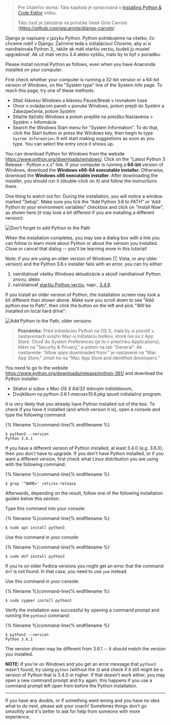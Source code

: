 > Pre čitateľov doma: Táto kapitola je spracovaná v [Installing Python & Code Editor](https://www.youtube.com/watch?v=pVTaqzKZCdA) videu.
> 
> Táto časť je založená na príručke Geek Girls Carrots (https://github.com/ggcarrots/django-carrots)

Django je napísaný v jazyku Python. Python potrebujeme na všetko, čo chceme robiť v Djangu. Začnime teda s inštaláciou! Chceme, aby si si nainštalovala Python 3,, takže ak máš staršiu verziu, budeš ju musieť upgradovať. Ak už máš verziu 3.4 alebo vyššiu, malo by to byť v poriadku.

Please install normal Python as follows, even when you have Anaconda installed on your computer.

<!--sec data-title="Install Python: Windows" data-id="python_windows" data-collapse=true ces-->

First check whether your computer is running a 32-bit version or a 64-bit version of Windows, on the "System type" line of the System Info page. To reach this page, try one of these methods:

* Stlač klávesu Windows a klávesu Pause/Break v rovnakom čase
* Otvor v ovládacom paneli v ponuke Windows, potom prejdi do Systém a Zabezpečenia, potom Systém
* Stlačte tlačidlo Windows a potom prejdite na položku Nastavenia > Systém > Informácie
* Search the Windows Start menu for "System Information". To do that, click the Start button or press the Windows key, then begin to type `System Information`. It will start making suggestions as soon as you type. You can select the entry once it shows up.

You can download Python for Windows from the website https://www.python.org/downloads/windows/. Click on the "Latest Python 3 Release - Python x.x.x" link. If your computer is running a **64-bit** version of Windows, download the **Windows x86-64 executable installer**. Otherwise, download the **Windows x86 executable installer**. After downloading the installer, you should run it (double-click on it) and follow the instructions there.

One thing to watch out for: During the installation, you will notice a window marked "Setup". Make sure you tick the "Add Python 3.6 to PATH" or 'Add Python to your environment variables" checkbox and click on "Install Now", as shown here (it may look a bit different if you are installing a different version):

![Don't forget to add Python to the Path](../python_installation/images/python-installation-options.png)

When the installation completes, you may see a dialog box with a link you can follow to learn more about Python or about the version you installed. Close or cancel that dialog -- you'll be learning more in this tutorial!

Note: if you are using an older version of Windows (7, Vista, or any older version) and the Python 3.6.x installer fails with an error, you can try either:

1. nainštalovať všetky Windows aktualizácie a skúsiť nainštalovať Python znovu; alebo
2. nainštalovať [staršiu Python verziu](https://www.python.org/downloads/windows/), napr., [3.4.6](https://www.python.org/downloads/release/python-346/).

If you install an older version of Python, the installation screen may look a bit different than shown above. Make sure you scroll down to see "Add python.exe to Path", then click the button on the left and pick "Will be installed on local hard drive":

![Add Python to the Path, older versions](../python_installation/images/add_python_to_windows_path.png)

<!--endsec-->

<!--sec data-title="Install Python: OS X" data-id="python_OSX"
data-collapse=true ces-->

> **Poznámka:** Pred inštaláciou Python na OS X, mala by si povoliť v nastaveniach svojho Mac-u inštaláciu balíkov, ktoré nie sú z App Store. Choď do System Preferences (je to v priečinku Applications), klikni na "Security & Privacy," a potom na tab "General". Ak nastavenie: "Allow apps downloaded from:" je nastavené na "Mac App Store," zmeň ho na "Mac App Store and identified developers."

You need to go to the website https://www.python.org/downloads/release/python-361/ and download the Python installer:

* Stiahni si súbor s *Mac OS X 64/32-bitovým inštalátorom*,
* Dvojklikom na *python-3.6.1-macosx10.6.pkg* spusti inštalačný program.

<!--endsec-->

<!--sec data-title="Install Python: Linux" data-id="python_linux"
data-collapse=true ces-->

It is very likely that you already have Python installed out of the box. To check if you have it installed (and which version it is), open a console and type the following command:

{% filename %}command-line{% endfilename %}

    $ python3 --version
    Python 3.6.1
    

If you have a different version of Python installed, at least 3.4.0 (e.g. 3.6.0), then you don't have to upgrade. If you don't have Python installed, or if you want a different version, first check what Linux distribution you are using with the following command:

{% filename %}command-line{% endfilename %}

    $ grep '^NAME=' /etc/os-release
    

Afterwards, depending on the result, follow one of the following installation guides below this section.

<!--endsec-->

<!--sec data-title="Install Python: Debian or Ubuntu" data-id="python_debian" data-collapse=true ces-->

Type this command into your console:

{% filename %}command-line{% endfilename %}

    $ sudo apt install python3
    

<!--endsec-->

<!--sec data-title="Install Python: Fedora" data-id="python_fedora"
data-collapse=true ces-->

Use this command in your console:

{% filename %}command-line{% endfilename %}

    $ sudo dnf install python3
    

If you're on older Fedora versions you might get an error that the command `dnf` is not found. In that case, you need to use `yum` instead.

<!--endsec-->

<!--sec data-title="Install Python: openSUSE" data-id="python_openSUSE"
data-collapse=true ces-->

Use this command in your console:

{% filename %}command-line{% endfilename %}

    $ sudo zypper install python3
    

<!--endsec-->

Verify the installation was successful by opening a command prompt and running the `python3` command:

{% filename %}command-line{% endfilename %}

    $ python3 --version
    Python 3.6.1
    

The version shown may be different from 3.6.1 -- it should match the version you installed.

**NOTE:** If you're on Windows and you get an error message that `python3` wasn't found, try using `python` (without the `3`) and check if it still might be a version of Python that is 3.4.0 or higher. If that doesn't work either, you may open a new command prompt and try again; this happens if you use a command prompt left open from before the Python installation.

* * *

If you have any doubts, or if something went wrong and you have no idea what to do next, please ask your coach! Sometimes things don't go smoothly and it's better to ask for help from someone with more experience.